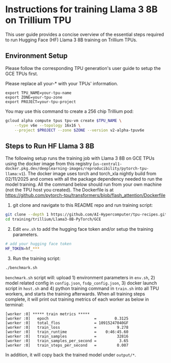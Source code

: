 # Instructions for training Llama 3 8B on Trillium TPU

This user guide provides a concise overview of the essential steps required to
run Hugging Face (HF) Llama 3 8B training on Trillium TPUs.

## Environment Setup

Please follow the corresponding TPU generation's user guide to setup the GCE TPUs
first.

Please replace all your-* with your TPUs' information.

```
export TPU_NAME=your-tpu-name
export ZONE=your-tpu-zone
export PROJECT=your-tpu-project
```

You may use this command to create a 256 chip Trillium pod:

```bash
gcloud alpha compute tpus tpu-vm create $TPU_NAME \
    --type v6e --topology 16x16 \
    --project $PROJECT --zone $ZONE --version v2-alpha-tpuv6e
```

## Steps to Run HF Llama 3 8B

The following setup runs the training job with Llama 3 8B on GCE TPUs using
the docker image from this registry
(`us-central1-docker.pkg.dev/deeplearning-images/reproducibility/pytorch-tpu-llama:v1`).
The docker image uses torch and torch_xla nightly build from 02/11/2025
and comes with all the package dependency needed to run the model training.
All the command below should run from your own machine (not the TPU host you
created). The Dockerfile is at https://github.com/pytorch-tpu/transformers/blob/flash_attention/Dockerfile

1. git clone and navigate to this README repo and run training script:

```bash
git clone --depth 1 https://github.com/AI-Hypercomputer/tpu-recipes.git
cd training/trillium/Llama3-8B-PyTorch/GCE
```

2. Edit `env.sh` to add the hugging face token and/or setup the training parameters.

```bash
# add your hugging face token
HF_TOKEN=hf_***
```

3. Run the training script:

```bash
./benchmark.sh
```

`benchmark.sh` script will: upload 1) environment parameters in `env.sh`, 2)
model related config in `config.json`, `fsdp_config.json`, 3) docker launch
script in `host.sh` and 4) python training command in `train.sh` into all TPU
workers, and starts the training afterwards. When all training steps complete,
it will print out training metrics of each worker as below in terminal:

```
[worker :0] ***** train metrics *****
[worker :0]   epoch                    =        0.3125
[worker :0]   total_flos               = 10915247040GF
[worker :0]   train_loss               =         9.278
[worker :0]   train_runtime            =    0:46:45.60
[worker :0]   train_samples            =         32816
[worker :0]   train_samples_per_second =          3.65
[worker :0]   train_steps_per_second   =         0.007
```

In addition,  it will copy back the trained model under `output/*`.
